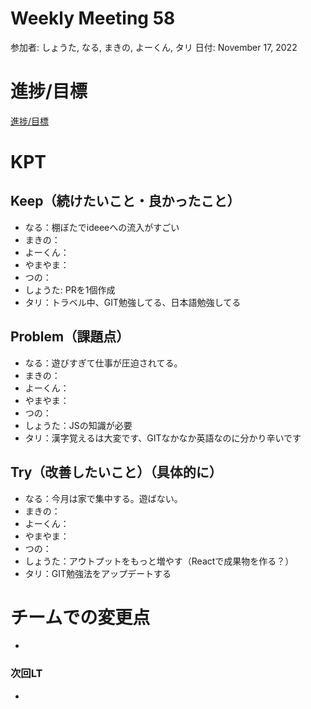 # Weekly Meeting 58

参加者: しょうた, なる, まきの, よーくん, タリ
日付: November 17, 2022

# 進捗/目標

[進捗/目標](Weekly%20Meeting%2058%204c0acb26d77c4e2b8495c7f83ac56881/%E9%80%B2%E6%8D%97%20%E7%9B%AE%E6%A8%99%2009318c2021a5412eb8003d7f7b2472d2.csv)

# KPT

## Keep（続けたいこと・良かったこと）

- なる：棚ぼたでideeeへの流入がすごい
- まきの：
- よーくん：
- やまやま：
- つの：
- しょうた:  PRを1個作成
- タリ：トラベル中、GIT勉強してる、日本語勉強してる

## Problem（課題点）

- なる：遊びすぎて仕事が圧迫されてる。
- まきの：
- よーくん：
- やまやま：
- つの：
- しょうた：JSの知識が必要
- タリ：漢字覚えるは大変です、GITなかなか英語なのに分かり辛いです

## Try（改善したいこと）（具体的に）

- なる：今月は家で集中する。遊ばない。
- まきの：
- よーくん：
- やまやま：
- つの：
- しょうた：アウトプットをもっと増やす（Reactで成果物を作る？）
- タリ：GIT勉強法をアップデートする

# チームでの変更点

- 

### 次回LT

-